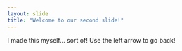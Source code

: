 ```yaml
---
layout: slide
title: "Welcome to our second slide!"
---
```

I made this myself... sort of!
Use the left arrow to go back!